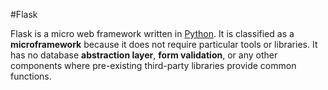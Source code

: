 #Flask



Flask is a micro web framework written in [Python](/entry/Python). It is classified as a **microframework** because it does not require particular tools or libraries. It has no database **abstraction layer**, **form validation**, or any other components where pre-existing third-party libraries provide common functions. 